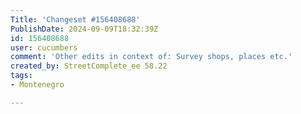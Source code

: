 ```yaml
---
Title: 'Changeset #156408688'
PublishDate: 2024-09-09T18:32:39Z
id: 156408688
user: cucumbers
comment: 'Other edits in context of: Survey shops, places etc.'
created_by: StreetComplete_ee 58.22
tags:
- Montenegro

---
```

